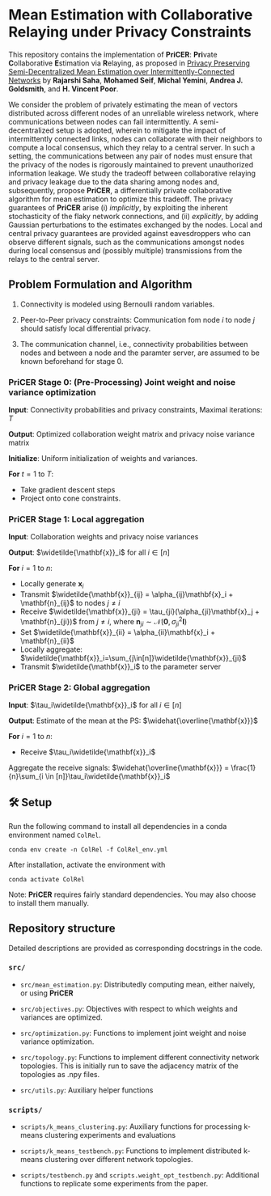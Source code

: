 # Mean Estimation with Collaborative Relaying under Privacy Constraints

This repository contains the implementation of __PriCER__: **Pri**vate **C**ollaborative **E**stimation via **R**elaying, as proposed in [Privacy Preserving Semi-Decentralized Mean Estimation over Intermittently-Connected Networks](https://drive.google.com/file/d/1BMZ5DjambHAEV3_cYHub7OkR6CBtZe_X/view?usp=sharing) by **Rajarshi Saha**, **Mohamed Seif**, **Michal Yemini**, **Andrea J. Goldsmith**, and **H. Vincent Poor**.

We consider the problem of privately estimating the mean of vectors distributed across different nodes of an unreliable wireless network, where communications between nodes can fail intermittently. A semi-decentralized setup is adopted, wherein to mitigate the impact of intermittently connected links, nodes can collaborate with their neighbors to compute a local consensus, which they relay to a central server. In such a setting, the communications between any pair of nodes must ensure that the privacy of the nodes is rigorously maintained to prevent unauthorized information leakage. We study the tradeoff between collaborative relaying and privacy leakage due to the data sharing among nodes and, subsequently, propose __PriCER__, a differentially private collaborative algorithm for mean estimation to optimize this tradeoff. The privacy guarantees of __PriCER__ arise (i) *implicitly*, by exploiting the inherent stochasticity of the flaky network connections, and (ii) *explicitly*, by adding Gaussian perturbations to the estimates exchanged by the nodes. Local and central privacy guarantees are provided against eavesdroppers who can observe different signals, such as the communications amongst nodes during local consensus and (possibly multiple) transmissions from the relays to the central server.

## Problem Formulation and Algorithm

1. Connectivity is modeled using Bernoulli random variables.

2. Peer-to-Peer privacy constraints: Communication fom node $i$ to node $j$ should satisfy local differential privacy.

3. The communication channel, i.e., connectivity probabilities between nodes and between a node and the paramter server, are assumed to be known beforehand for stage $0$.

### __PriCER__ Stage 0: (Pre-Processing) Joint weight and noise variance optimization

__Input__: Connectivity probabilities and privacy constraints, Maximal iterations: $T$

__Output__: Optimized collaboration weight matrix and privacy noise variance matrix

__Initialize__: Uniform initialization of weights and variances.

__For__ $t = 1$ to $T$:

- Take gradient descent steps
- Project onto cone constraints.


### __PriCER__ Stage 1: Local aggregation

__Input__: Collaboration weights and privacy noise variances

__Output__: $\widetilde{\mathbf{x}}_i$ for all $i \in [n]$

__For__ $i = 1$ to $n$:

- Locally generate $\mathbf{x}_i$
- Transmit $\widetilde{\mathbf{x}}_{ij} = \alpha_{ij}\mathbf{x}_i + \mathbf{n}_{ij}$ to nodes $j \neq i$
- Receive $\widetilde{\mathbf{x}}_{ji} = \tau_{ji}(\alpha_{ji}\mathbf{x}_j + \mathbf{n}_{ji})$ from $j \neq i$, where $\mathbf{n}_{ji} \sim \mathcal{N}(\mathbf{0}, \sigma_{ji}^2\mathbf{I})$
- Set $\widetilde{\mathbf{x}}_{ii} = \alpha_{ii}\mathbf{x}_i + \mathbf{n}_{ii}$
- Locally aggregate: $\widetilde{\mathbf{x}}_i=\sum_{j\in[n]}\widetilde{\mathbf{x}}_{ji}$
- Transmit $\widetilde{\mathbf{x}}_i$ to the parameter server


### __PriCER__ Stage 2: Global aggregation

__Input__: $\tau_i\widetilde{\mathbf{x}}_i$ for all $i \in[n]$

__Output__: Estimate of the mean at the PS: $\widehat{\overline{\mathbf{x}}}$

__For__ $i = 1$ to $n$:

- Receive $\tau_i\widetilde{\mathbf{x}}_i$

Aggregate the receive signals: $\widehat{\overline{\mathbf{x}}} = \frac{1}{n}\sum_{i \in [n]}\tau_i\widetilde{\mathbf{x}}_i$




## 🛠 Setup
Run the following command to install all dependencies in a conda environment named `ColRel`. 
```
conda env create -n ColRel -f ColRel_env.yml
```
After installation, activate the environment with
```
conda activate ColRel
```

Note: __PriCER__ requires fairly standard dependencies. You may also choose to install them manually. 


## Repository structure

Detailed descriptions are provided as corresponding docstrings in the code. 

### `src/`

- `src/mean_estimation.py`: Distributedly computing mean, either naively, or using __PriCER__

- `src/objectives.py`: Objectives with respect to which weights and variances are optimized.

- `src/optimization.py`: Functions to implement joint weight and noise variance optimization.

- `src/topology.py`: Functions to implement different connectivity network topologies. This is initially run to save the adjacency matrix of the topologies as .npy files.

- `src/utils.py`: Auxiliary helper functions

### `scripts/`

- `scripts/k_means_clustering.py`: Auxiliary functions for processing k-means clustering experiments and evaluations

- `scripts/k_means_testbench.py`: Functions to implement distributed k-means clustering over different network topologies.

- `scripts/testbench.py` and `scripts.weight_opt_testbench.py`: Additional functions to replicate some experiments from the paper.